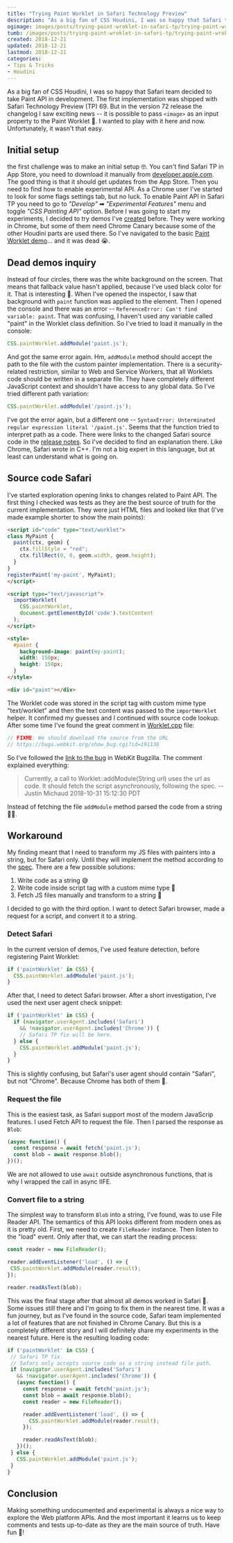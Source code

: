 ```yaml
---
title: "Trying Paint Worklet in Safari Technology Preview"
description: "As a big fan of CSS Houdini, I was so happy that Safari team decided to take Paint API in development. The first implementation was shipped with Safari Technology Preview (TP) 69. But in the version 72 release the changelog I saw exciting news -- it is possible to pass <image> as an input property to the Paint Worklet. I wanted to play with it here and now. Unfortunately, it wasn't that easy."
ogimage: images/posts/trying-paint-wroklet-in-safari-tp/trying-paint-wroklet-in-safari-tp-og.jpg
tumb: /images/posts/trying-paint-wroklet-in-safari-tp/trying-paint-wroklet-in-safari-tp
created: 2018-12-21
updated: 2018-12-21
lastmod: 2018-12-21
categories:
- Tips & Tricks
- Houdini
---
```

As a big fan of CSS Houdini, I was so happy that Safari team decided to take Paint API in development. The first implementation was shipped with Safari Technology Preview (TP) 69. But in the version 72 release the changelog I saw exciting news -- it is possible to pass `<image>` as an input property to the Paint Worklet 🤩. I wanted to play with it here and now. Unfortunately, it wasn't that easy.

## Initial setup
the first challenge was to make an initial setup 🤓. You can't find Safari TP in App Store, you need to download it manually from [developer.apple.com](https://developer.apple.com/safari/download/). The good thing is that it should get updates from the App Store. Then you need to find how to enable experimental API. As a Chrome user I've started to look for some flags settings tab, but no luck. To enable Paint API in Safari TP you need to go to *"Develop"* ➡ *"Experimental Features"* menu and toggle *"CSS Painting API"* option. Before I was going to start my experiments, I decided to try demos I've [created](https://vitaliy-bobrov.github.io/blog/exploring-the-css-paint-api/) before. They were working in Chrome, but some of them need Chrome Canary because some of the other Houdini parts are used there. So I've navigated to the basic [Paint Worklet demo](https://vitaliy-bobrov.github.io/css-paint-demos/hello-world/)... and it was dead 😭.

## Dead demos inquiry
Instead of four circles, there was the white background on the screen. That means that fallback value hasn't applied, because I've used black color for it. That is interesting 🧐. When I've opened the inspector, I saw that background with `paint` function was applied to the element. Then I opened the console and there was an error -- `ReferenceError: Can't find variable: paint`. That was confusing, I haven't used any variable called "paint" in the Worklet class definition. So I've tried to load it manually in the console:

```js
CSS.paintWorklet.addModule('paint.js');
```

And got the same error again. Hm, `addModule` method should accept the path to the file with the custom painter implementation. There is a security-related restriction, similar to Web and Service Workers, that all Worklets code should be written in a separate file. They have completely different JavaScript context and shouldn't have access to any global data. So I've tried different path variation:

```js
CSS.paintWorklet.addModule('/paint.js');
```

I've got the error again, but a different one -- `SyntaxError: Unterminated regular expression literal '/paint.js'`. Seems that the function tried to interpret path as a code. There were links to the changed Safari source code in the [release notes](https://webkit.org/blog/8547/release-notes-for-safari-technology-preview-72/). So I've decided to find an explanation there. Like Chrome, Safari wrote in C++. I'm not a big expert in this language, but at least can understand what is going on.

## Source code Safari
I've started exploration opening links to changes related to Paint API. The first thing I checked was tests as they are the best source of truth for the current implementation. They were just HTML files and looked like that (I've made example shorter to show the main points):

```html
<script id="code" type="text/worklet">
class MyPaint {
  paint(ctx, geom) {
    ctx.fillStyle = "red";
    ctx.fillRect(0, 0, geom.width, geom.height);
  }
}
registerPaint('my-paint', MyPaint);
</script>

<script type="text/javascript">
  importWorklet(
    CSS.paintWorklet,
    document.getElementById('code').textContent
  );
</script>

<style>
  #paint {
    background-image: paint(my-paint);
    width: 150px;
    height: 150px;
  }
</style>

<div id="paint"></div>
```

The Worklet code was stored in the script tag with custom mime type "text/worklet" and then the text content was passed to the `importWorklet` helper. It confirmed my guesses and I continued with source code lookup. After some time I've found the great comment in [Worklet.cpp](https://trac.webkit.org/browser/webkit/trunk/Source/WebCore/worklets/Worklet.cpp?rev=239067) file:

```js
// FIXME: We should download the source from the URL
// https://bugs.webkit.org/show_bug.cgi?id=191136
```

So I've followed the [link to the bug](https://bugs.webkit.org/show_bug.cgi?id=191136) in WebKit Bugzilla. The comment explained everything:

>Currently, a call to Worklet::addModule(String url) uses the url as code. It should fetch the script asynchronously, following the spec. -- Justin Michaud 2018-10-31 15:12:30 PDT

Instead of fetching the file `addModule` method parsed the code from a string 🤦‍♂️.

## Workaround
My finding meant that I need to transform my JS files with painters into a string, but for Safari only. Until they will implement the method according to the [spec](https://www.w3.org/TR/css-paint-api-1/). There are a few possible solutions:

1. Write code as a string 😅
2. Write code inside script tag with a custom mime type 🤡
3. Fetch JS files manually and transform to a string 🤠

I decided to go with the third option. I want to detect Safari browser, made a request for a script, and convert it to a string.

### Detect Safari
In the current version of demos, I've used feature detection, before registering Paint Worklet:

```js
if ('paintWorklet' in CSS) {
  CSS.paintWorklet.addModule('paint.js');
}
```

After that, I need to detect Safari browser. After a short investigation, I've used the next user agent check snippet:

```js
if ('paintWorklet' in CSS) {
  if (navigator.userAgent.includes('Safari')
    && !navigator.userAgent.includes('Chrome')) {
    // Safari TP fix will be here.
  } else {
    CSS.paintWorklet.addModule('paint.js');
  }
}
```

This is slightly confusing, but Safari's user agent should contain "Safari", but not "Chrome". Because Chrome has both of them 🤣.

### Request the file
This is the easiest task, as Safari support most of the modern JavaScrip features. I used Fetch API to request the file. Then I parsed the response as `Blob`:

```js
(async function() {
  const response = await fetch('paint.js');
  const blob = await response.blob();
})();
```

 We are not allowed to use `await` outside asynchronous functions, that is why I wrapped the call in async IIFE.

 ### Convert file to a string
 The simplest way to transform `Blob` into a string, I've found, was to use File Reader API. The semantics of this API looks different from modern ones as it is pretty old. First, we need to create `FileReader` instance. Then listen to the "load" event. Only after that, we can start the reading process:

 ```js
const reader = new FileReader();

reader.addEventListener('load', () => {
  CSS.paintWorklet.addModule(reader.result);
});

reader.readAsText(blob);
 ```

 This was the final stage after that almost all demos worked in Safari 🎉. Some issues still there and I'm going to fix them in the nearest time. It was a fun journey, but as I've found in the source code, Safari team implemented a lot of features that are not finished in Chrome Canary. But this is a completely different story and I will definitely share my experiments in the nearest future. Here is the resulting loading code:

 ```js
if ('paintWorklet' in CSS) {
  // Safari TP fix.
  // Safari only accepts source code as a string instead file path.
  if (navigator.userAgent.includes('Safari')
    && !navigator.userAgent.includes('Chrome')) {
    (async function() {
      const response = await fetch('paint.js');
      const blob = await response.blob();
      const reader = new FileReader();

      reader.addEventListener('load', () => {
        CSS.paintWorklet.addModule(reader.result);
      });

      reader.readAsText(blob);
    })();
  } else {
    CSS.paintWorklet.addModule('paint.js');
  }
}
 ```

## Conclusion
Making something undocumented and experimental is always a nice way to explore the Web platform APIs. And the most important it learns us to keep comments and tests up-to-date as they are the main source of truth. Have fun 👻!

